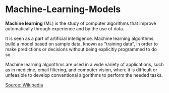 # Machine-Learning-Models

__Machine learning__ (ML) is the study of computer algorithms that improve automatically through experience and by the use of data. 

It is seen as a part of artificial intelligence. Machine learning algorithms build a model based on sample data, known as "training data", in order to make predictions or decisions without being explicitly programmed to do so. 

Machine learning algorithms are used in a wide variety of applications, such as in medicine, email filtering, and computer vision, where it is difficult or unfeasible to develop conventional algorithms to perform the needed tasks.

[Source: Wikipedia](http://en.wikipedia.org/wiki/Machine_learning)
